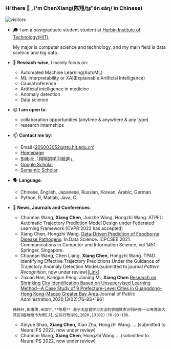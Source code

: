 ### Hi there 👋 , I'm ChenXiang(陈翔/ʈʂʰə́n ɕáŋ/ in Chinese)

![visitors](https://visitor-badge.glitch.me/badge?page_id=https://github.com/ChenXiang1998)

- 🎓 I am a postgraduate student student at [Harbin Institute of Technology(HIT)](http://www.hit.edu.cn).

  My major is computer science and technology, and my main field is data science and big data.

- 🔭 **Reseach-wise**, I mainly focus on:
    - Automated Machine Learning(AutoML)
    - ML Interpretability or XAI(Explainable Artificial Intelligence)
    - Causal inference
    - Artificial intelligence in medicine
    - Anomaly detection
    - Data science

- 😄 **I am open to**:
    - collaboration opportunities (anytime & anywhere & any type)
    - research internships

- 📫 **Contact me by**:
    - Email (20S003052@stu.hit.edu.cn)
    - [Homepage](https://chenxiang1998.github.io/)
    - [Bilibili:「翔翔的学习频道」](https://space.bilibili.com/1586658)
    - [Google Scholar](https://scholar.google.com.hk/citations?user=-_-FfdQAAAAJ&hl=zh-CN)
    - [Semantic Scholar](https://www.semanticscholar.org/author/Xiang-Chen/2143735745)

- 🗣️ **Language**:
    - Chinese, English, Japanese, Russian, Korean, Arabic, German
    - Python, R, Matlab, Java, C

- 💬 **News, Journals and Conferences**:
    - Chunnan Wang, **Xiang Chen**, Junzhe Wang, Hongzhi Wang. ATPFL: Automatic Trajectory Prediction Model Design under Federated Learning Framework.(CVPR 2022 has accepted)
     - Xiang Chen, Hongzhi Wang. [Data-Driven Prediction of Foodborne Disease Pathogens](https://link.springer.com/chapter/10.1007/978-981-16-5940-9_8). In:Data Science. ICPCSEE 2021. Communications in Computer and Information Science, vol 1451. Springer, Singapore.
     - Chunnan Wang, Chen Liang, **Xiang Chen**, Hongzhi Wang. TPAD: Identifying Effective Trajectory Predictions Under the Guidance of Trajectory Anomaly Detection Model.(submitted to journal *Pattern Recognition*, now under review)[[Link](https://arxiv.org/abs/2201.02941)]
     - Zixuan Han, Kangjun Peng, Jianing Mi, **Xiang Chen**.[Research on Shrinking City Identification Based on Unsupervised Learning Method--A Case Study of 9 Prefecture-Level Cities in Guangdong-Hong Kong-Macao Greater Bay Area](https://kns.cnki.net/KCMS/detail/detail.aspx?dbcode=CJFD&filename=GGXZ202002007).Journal of Public Administration,2020,13(02):76-93+196]
    
      韩梓轩,彭康珺,米加宁,**陈翔**.基于无监督学习方法的收缩城市识别研究——以粤港澳大湾区9座地级市为例[J].公共行政评论,2020,13(02):76-93+196.
     - Xinyue Shao, **Xiang Chen**, Xiao Zhu, Hongzhi Wang. ....(submitted to NeuralIPS 2022, now under review)
     - Chunnan Wang, **Xiang Chen**, Hongzhi Wang.....(submitted to NeuralIPS 2022, now under review)
#    



